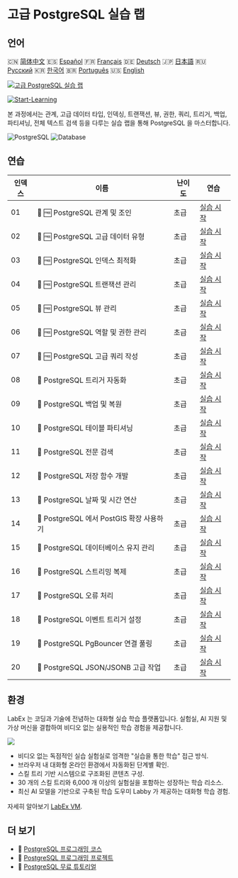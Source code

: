 # 고급 PostgreSQL 실습 랩

## 언어

🇨🇳 [简体中文](README_zh.md) 🇪🇸 [Español](README_es.md) 🇫🇷 [Français](README_fr.md) 🇩🇪 [Deutsch](README_de.md) 🇯🇵 [日本語](README_ja.md) 🇷🇺 [Русский](README_ru.md) 🇰🇷 [한국어](README_ko.md) 🇧🇷 [Português](README_pt.md) 🇺🇸 [English](README.md) 

[![고급 PostgreSQL 실습 랩](https://cover-creator.labex.io/advanced-postgresql-practical-labs.png?lang=ko)](https://labex.io/ko/courses/advanced-postgresql-practical-labs)

[![Start-Learning](https://img.shields.io/badge/Start-Learning-whitesmoke?style=for-the-badge)](https://labex.io/ko/courses/advanced-postgresql-practical-labs)

본 과정에서는 관계, 고급 데이터 타입, 인덱싱, 트랜잭션, 뷰, 권한, 쿼리, 트리거, 백업, 파티셔닝, 전체 텍스트 검색 등을 다루는 실습 랩을 통해 PostgreSQL 을 마스터합니다.

![PostgreSQL](https://img.shields.io/badge/PostgreSQL-whitesmoke?style=for-the-badge&logo=postgresql)
![Database](https://img.shields.io/badge/Database-whitesmoke?style=for-the-badge&logo=database)


## 연습

|   인덱스 | 이름                                      | 난이도   | 연습                                                                                                                                    |
|----------|-------------------------------------------|----------|-----------------------------------------------------------------------------------------------------------------------------------------|
|       01 | 📖 🆓 PostgreSQL 관계 및 조인             | 초급     | <a target='_blank' href='https://labex.io/ko/tutorials/postgresql-postgresql-relationships-and-joins-550959'>실습 시작</a>              |
|       02 | 📖 🆓 PostgreSQL 고급 데이터 유형         | 초급     | <a target='_blank' href='https://labex.io/ko/tutorials/postgresql-postgresql-advanced-data-types-550947'>실습 시작</a>                  |
|       03 | 📖 🆓 PostgreSQL 인덱스 최적화            | 초급     | <a target='_blank' href='https://labex.io/ko/tutorials/postgresql-data-filtering-and-simple-queries-in-postgresql-550955'>실습 시작</a> |
|       04 | 📖 🆓 PostgreSQL 트랜잭션 관리            | 초급     | <a target='_blank' href='https://labex.io/ko/tutorials/postgresql-data-filtering-and-simple-queries-in-postgresql-550964'>실습 시작</a> |
|       05 | 📖 🆓 PostgreSQL 뷰 관리                  | 초급     | <a target='_blank' href='https://labex.io/ko/tutorials/postgresql-data-filtering-and-simple-queries-in-postgresql-550966'>실습 시작</a> |
|       06 | 📖 🆓 PostgreSQL 역할 및 권한 관리        | 초급     | <a target='_blank' href='https://labex.io/ko/tutorials/postgresql-postgresql-role-and-permission-management-550960'>실습 시작</a>       |
|       07 | 📖 🆓 PostgreSQL 고급 쿼리 작성           | 초급     | <a target='_blank' href='https://labex.io/ko/tutorials/postgresql-postgresql-advanced-query-writing-550948'>실습 시작</a>               |
|       08 | 📖  PostgreSQL 트리거 자동화              | 초급     | <a target='_blank' href='https://labex.io/ko/tutorials/postgresql-postgresql-trigger-automation-550965'>실습 시작</a>                   |
|       09 | 📖  PostgreSQL 백업 및 복원               | 초급     | <a target='_blank' href='https://labex.io/ko/tutorials/postgresql-data-filtering-and-simple-queries-in-postgresql-550949'>실습 시작</a> |
|       10 | 📖  PostgreSQL 테이블 파티셔닝            | 초급     | <a target='_blank' href='https://labex.io/ko/tutorials/postgresql-data-filtering-and-simple-queries-in-postgresql-550963'>실습 시작</a> |
|       11 | 📖  PostgreSQL 전문 검색                  | 초급     | <a target='_blank' href='https://labex.io/ko/tutorials/postgresql-data-filtering-and-simple-queries-in-postgresql-550954'>실습 시작</a> |
|       12 | 📖  PostgreSQL 저장 함수 개발             | 초급     | <a target='_blank' href='https://labex.io/ko/tutorials/postgresql-data-filtering-and-simple-queries-in-postgresql-550961'>실습 시작</a> |
|       13 | 📖  PostgreSQL 날짜 및 시간 연산          | 초급     | <a target='_blank' href='https://labex.io/ko/tutorials/postgresql-data-filtering-and-simple-queries-in-postgresql-550951'>실습 시작</a> |
|       14 | 📖  PostgreSQL 에서 PostGIS 확장 사용하기 | 초급     | <a target='_blank' href='https://labex.io/ko/tutorials/postgresql-using-the-postgis-extension-in-postgresql-550958'>실습 시작</a>       |
|       15 | 📖  PostgreSQL 데이터베이스 유지 관리     | 초급     | <a target='_blank' href='https://labex.io/ko/tutorials/postgresql-postgresql-database-maintenance-550950'>실습 시작</a>                 |
|       16 | 📖  PostgreSQL 스트리밍 복제              | 초급     | <a target='_blank' href='https://labex.io/ko/tutorials/postgresql-data-filtering-and-simple-queries-in-postgresql-550962'>실습 시작</a> |
|       17 | 📖  PostgreSQL 오류 처리                  | 초급     | <a target='_blank' href='https://labex.io/ko/tutorials/postgresql-data-filtering-and-simple-queries-in-postgresql-550952'>실습 시작</a> |
|       18 | 📖  PostgreSQL 이벤트 트리거 설정         | 초급     | <a target='_blank' href='https://labex.io/ko/tutorials/postgresql-postgresql-event-trigger-setup-550953'>실습 시작</a>                  |
|       19 | 📖  PostgreSQL PgBouncer 연결 풀링        | 초급     | <a target='_blank' href='https://labex.io/ko/tutorials/postgresql-data-filtering-and-simple-queries-in-postgresql-550957'>실습 시작</a> |
|       20 | 📖  PostgreSQL JSON/JSONB 고급 작업       | 초급     | <a target='_blank' href='https://labex.io/ko/tutorials/postgresql-data-filtering-and-simple-queries-in-postgresql-550956'>실습 시작</a> |

## 환경

LabEx 는 코딩과 기술에 전념하는 대화형 실습 학습 플랫폼입니다. 실험실, AI 지원 및 가상 머신을 결합하여 비디오 없는 실용적인 학습 경험을 제공합니다.

![](https://tutorial-screenshot.getvm.io/images/vm-1725247253.png)

- 비디오 없는 독점적인 실습 실험실로 엄격한 "실습을 통한 학습" 접근 방식.
- 브라우저 내 대화형 온라인 환경에서 자동화된 단계별 확인.
- 스킬 트리 기반 시스템으로 구조화된 콘텐츠 구성.
- 30 개의 스킬 트리와 6,000 개 이상의 실험실을 포함하는 성장하는 학습 리소스.
- 최신 AI 모델을 기반으로 구축된 학습 도우미 Labby 가 제공하는 대화형 학습 경험.

자세히 알아보기 [LabEx VM](https://support.labex.io/using-labex/virtual-machine).

## 더 보기

- 🔗 [PostgreSQL 프로그래밍 코스](https://github.com/labex-labs/awesome-programming-courses)
- 🔗 [PostgreSQL 프로그래밍 프로젝트](https://github.com/labex-labs/awesome-programming-projects)
- 🔗 [PostgreSQL 무료 튜토리얼](https://github.com/labex-labs/postgresql-free-tutorials)

